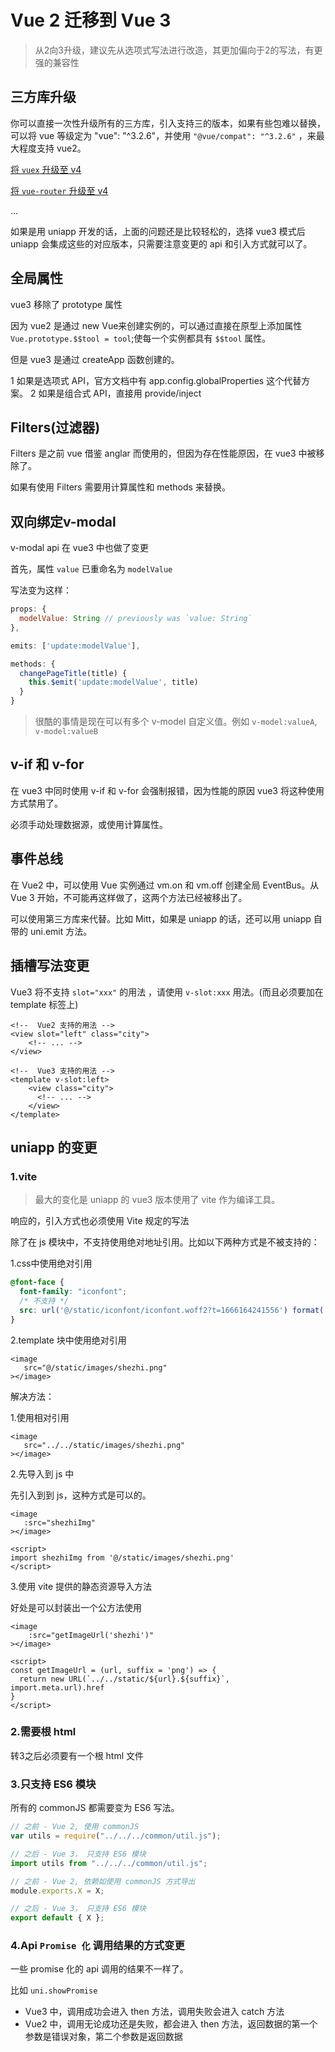 #  Vue 2 迁移到 Vue 3

> 从2向3升级，建议先从选项式写法进行改造，其更加偏向于2的写法，有更强的兼容性

## 三方库升级

你可以直接一次性升级所有的三方库，引入支持三的版本，如果有些包难以替换，可以将 vue 等级定为 "vue": "^3.2.6"，并使用 `"@vue/compat": "^3.2.6"` ，来最大程度支持 vue2。

[将 `vuex` 升级至 v4](https://vuex.vuejs.org/zh/guide/migrating-to-4-0-from-3-x.html)

[将 `vue-router` 升级至 v4](https://router.vuejs.org/zh/guide/migration/index.html)

...

如果是用 uniapp 开发的话，上面的问题还是比较轻松的，选择 vue3 模式后 uniapp 会集成这些的对应版本，只需要注意变更的 api 和引入方式就可以了。

## 全局属性

vue3 移除了 prototype 属性

因为 vue2 是通过 new Vue来创建实例的，可以通过直接在原型上添加属性 `Vue.prototype.$$tool = tool`;使每一个实例都具有 `$$tool` 属性。

但是 vue3 是通过 createApp 函数创建的。

1 如果是选项式 API，官方文档中有 app.config.globalProperties 这个代替方案。
2 如果是组合式 API，直接用 provide/inject

## Filters(过滤器)

Filters 是之前 vue 借鉴 anglar 而使用的，但因为存在性能原因，在 vue3 中被移除了。

如果有使用 Filters 需要用计算属性和 methods 来替换。

## 双向绑定v-modal

v-modal api 在 vue3 中也做了变更

首先，属性 `value` 已重命名为 `modelValue`

写法变为这样：

```js
props: {
  modelValue: String // previously was `value: String`
},

emits: ['update:modelValue'],

methods: {
  changePageTitle(title) {
    this.$emit('update:modelValue', title)
  }
}
```

> 很酷的事情是现在可以有多个 v-model 自定义值。例如 `v-model:valueA`, `v-model:valueB`

## v-if 和 v-for

在 vue3 中同时使用 v-if 和 v-for 会强制报错，因为性能的原因 vue3 将这种使用方式禁用了。

必须手动处理数据源，或使用计算属性。

## 事件总线 

在 Vue2 中，可以使用 Vue 实例通过 vm.on 和 vm.off 创建全局 EventBus。从 Vue 3 开始，不可能再这样做了，这两个方法已经被移出了。

可以使用第三方库来代替。比如 Mitt，如果是 uniapp 的话，还可以用 uniapp 自带的 uni.emit 方法。 

## 插槽写法变更

Vue3 将不支持 `slot="xxx"` 的用法 ，请使用 `v-slot:xxx` 用法。(而且必须要加在 template 标签上)

```vue
<!--  Vue2 支持的用法 -->  
<view slot="left" class="city">
    <!-- ... -->
</view>

<!--  Vue3 支持的用法 -->
<template v-slot:left>
    <view class="city">
      <!-- ... -->
    </view>
</template>
```



## uniapp 的变更

### 1.vite

>  最大的变化是 uniapp 的 vue3 版本使用了 vite 作为编译工具。

响应的，引入方式也必须使用 Vite 规定的写法

除了在 js 模块中，不支持使用绝对地址引用。比如以下两种方式是不被支持的：

 1.css中使用绝对引用

```css
@font-face {
  font-family: "iconfont";
  /* 不支持 */
  src: url('@/static/iconfont/iconfont.woff2?t=1666164241556') format('woff2'),
}
```

2.template 块中使用绝对引用

```vue
<image
   src="@/static/images/shezhi.png"
></image>
```

解决方法：

1.使用相对引用

```vue
<image
   src="../../static/images/shezhi.png"
></image>
```

2.先导入到 js 中

先引入到到 js，这种方式是可以的。

```vue
<image
   :src="shezhiImg"
></image>

<script>
import shezhiImg from '@/static/images/shezhi.png'
</script>
```

3.使用 vite 提供的静态资源导入方法

好处是可以封装出一个公方法使用

```vue
<image
	:src="getImageUrl('shezhi')"
></image>

<script>
const getImageUrl = (url, suffix = 'png') => {
  return new URL(`../../static/${url}.${suffix}`, import.meta.url).href
}
</script>
```



### 2.需要根 html

转3之后必须要有一个根 html 文件

### 3.只支持 ES6 模块

所有的 commonJS 都需要变为 ES6 写法。

```js
// 之前 - Vue 2, 使用 commonJS
var utils = require("../../../common/util.js");

// 之后 - Vue 3， 只支持 ES6 模块
import utils from "../../../common/util.js";

// 之前 - Vue 2, 依赖如使用 commonJS 方式导出
module.exports.X = X;

// 之后 - Vue 3， 只支持 ES6 模块
export default { X };
```

### 4.Api `Promise 化` 调用结果的方式变更

一些 promise 化的 api 调用的结果不一样了。

比如 `uni.showPromise`

- Vue3 中，调用成功会进入 then 方法，调用失败会进入 catch 方法
- Vue2 中，调用无论成功还是失败，都会进入 then 方法，返回数据的第一个参数是错误对象，第二个参数是返回数据